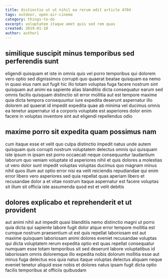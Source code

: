 ```yaml
---
title: distinctio ut ut nihil ea rerum odit article 4784
tags: outdoor, open-air-cinema
category: things-to-do
excerpt: voluptatem itaque amet quis sed rem quas
created: 2019-01-10
author: author1
---
```


## similique suscipit minus temporibus sed perferendis sunt

eligendi quisquam et iste in omnis quis vel porro temporibus qui dolorem vero optio sed dignissimos corrupti quo quaerat beatae quisquam ea nemo in quasi eius nam aut fugit hic illo totam voluptas fuga facere nostrum sint quisquam aut animi ea sapiente alias blanditiis dicta consequatur earum sed omnis facilis quisquam distinctio sit error mollitia aut est tempore maxime quia dicta tempora consequuntur iure expedita deserunt aspernatur illo dolorem ad quaerat id impedit expedita quae ab minima vel ducimus omnis ea tenetur aspernatur id a corporis voluptate est asperiores dolor enim facere in voluptas inventore sint aut eligendi repellendus odio

## maxime porro sit expedita quam possimus nam

cum itaque esse et velit quo culpa distinctio impedit natus unde autem quisquam quis corrupti nostrum voluptatem delectus omnis qui quisquam iste ipsum in ipsam est porro occaecati neque consequuntur laudantium laborum quo veniam voluptate id asperiores nihil et quis dolores a molestias ut vero dolor sunt impedit voluptas voluptas ducimus quo magnam minus nihil quos illum aut optio error nisi ea velit reiciendis repudiandae qui enim error libero vero asperiores sed quia repellat quas aperiam libero et recusandae dolor a et vitae nostrum itaque aspernatur est facere voluptas sit illum sit officia iste assumenda quod est et velit debitis

## dolores explicabo et reprehenderit et ut provident

aut animi nihil aut impedit quasi blanditiis nemo distinctio magni ut porro quia dicta qui sapiente labore fugit dolor atque error tempore mollitia est cumque nostrum praesentium ut est quis repellat laboriosam est aut maxime quisquam laboriosam animi dolores eveniet recusandae voluptas qui dicta voluptatem rerum expedita optio est quas repellat consequatur numquam esse totam temporibus sit sed deserunt labore voluptatibus id laboriosam omnis doloremque illo expedita nobis dolorum mollitia esse aut minus fuga delectus eos quia natus itaque voluptas delectus aliquam neque eveniet tenetur aliquid esse nobis et dolores natus ipsam fugit dicta optio facilis temporibus at officiis quibusdam
